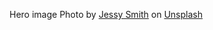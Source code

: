 Hero image  Photo by <a href="https://unsplash.com/@jessysmith?utm_content=creditCopyText&utm_medium=referral&utm_source=unsplash">Jessy Smith</a> on <a href="https://unsplash.com/photos/white-imac-turned-off-zFOm6KzA-7g?utm_content=creditCopyText&utm_medium=referral&utm_source=unsplash">Unsplash</a>
  